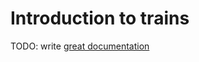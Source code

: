 # Introduction to trains

TODO: write [great documentation](http://jacobian.org/writing/what-to-write/)

